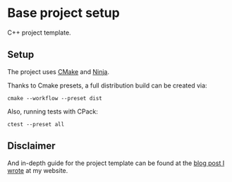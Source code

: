 # Base project setup

C++ project template.

## Setup

The project uses [CMake](https://cmake.org) and [Ninja](https://ninja-build.org).

Thanks to Cmake presets, a full distribution build can be created via:

```shell
cmake --workflow --preset dist
```

Also, running tests with CPack:

```shell
ctest --preset all
```

## Disclaimer

And in-depth guide for the project template can be found at
the [blog post I wrote](https://martin-fieber.de/blog/basic-cpp-setup-with-dependency-management) at my website.
